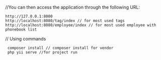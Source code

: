 
//You can then access the application through the following URL:

    http://127.0.0.1:8000
    http://localhost:8080/tag/index // for most used tags 
    http://localhost:8080/employee/index // for most used employee with phonebook list 
// Using commands 
    
     composer install // composer install for vendor 
     php yii serve //for project run 


